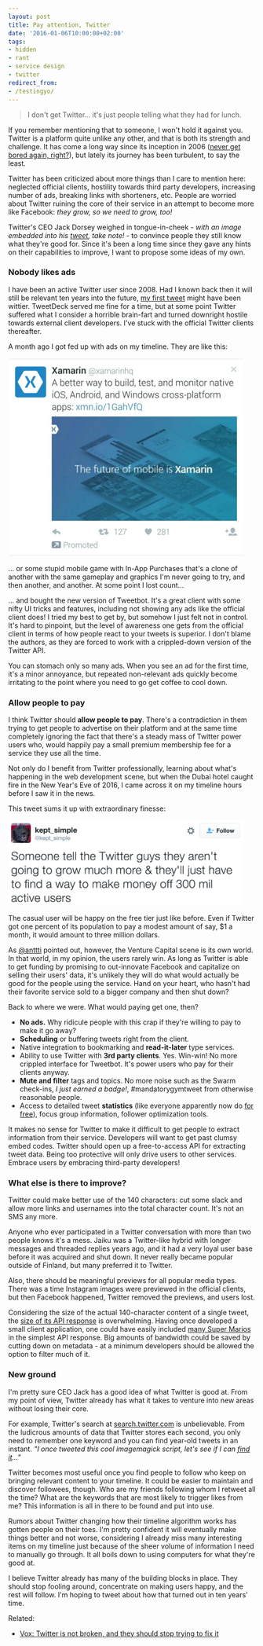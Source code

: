 ```yaml
---
layout: post
title: Pay attention, Twitter
date: '2016-01-06T10:00:00+02:00'
tags:
- hidden
- rant
- service design
- twitter
redirect_from:
- /testingyo/
---
```


> I don't get Twitter... it's just people telling what they had for lunch.

If you remember mentioning that to someone, I won't hold it against you. Twitter is a platform quite unlike any other, and that is both its strength and challenge. It has come a long way since its inception in 2006 (<a href="/images/2016-01-06-twitter-homepage-2006.png" alt="Twitter back in 2006" title="you'll never be bored again... right.">never get bored again, right?</a>), but lately its journey has been turbulent, to say the least.

Twitter has been criticized about more things than I care to mention here: neglected official clients, hostility towards third party developers, increasing number of ads, breaking links with shorteners, etc. People are worried about Twitter ruining the core of their service in an attempt to become more like Facebook:  *they grow, so we need to grow, too!*

Twitter's CEO Jack Dorsey weighed in tongue-in-cheek - *with an image embedded into his <a href="https://twitter.com/jack/status/684496529621557248">tweet</a>, take note!* - to convince people they still know what they're good for. Since it's been a long time since they gave any hints on their capabilities to improve, I want to propose some ideas of my own.

### Nobody likes ads

I have been an active Twitter user since 2008. Had I known back then it will still be relevant ten years into the future, <a href="https://twitter.com/mieky/status/947951002">my first tweet</a> might have been wittier. TweetDeck served me fine for a time, but at some point Twitter suffered what I consider a horrible brain-fart and turned downright hostile towards external client developers. I've stuck with the official Twitter clients thereafter.

A month ago I got fed up with ads on my timeline. They are like this:

<img src="/images/2016-01-06-twitter-xamarin-tweet.jpg" alt="" style="width: 480px;" />

... or some stupid mobile game with In-App Purchases that's a clone of another with the same gameplay and graphics I'm never going to try, and then another, and another. At some point I lost count...

... and bought the new version of Tweetbot. It's a great client with some nifty UI tricks and features, including not showing any ads like the official client does! I tried my best to get by, but somehow I just felt not in control. It's hard to pinpoint, but the level of awareness one gets from the official client in terms of how people react to your tweets is superior. I don't blame the authors, as they are forced to work with a crippled-down version of the Twitter API.

You can stomach only so many ads. When you see an ad for the first time, it's a minor annoyance, but repeated non-relevant ads quickly become irritating to the point where you need to go get coffee to cool down.

### Allow people to pay

I think Twitter should **allow people to pay**. There's a contradiction in them trying to get people to advertise on their platform and at the same time completely ignoring the fact that there's a steady mass of Twitter power users who, would happily pay a small premium membership fee for a service they use all the time.

Not only do I benefit from Twitter professionally, learning about what's happening in the web development scene, but when the Dubai hotel caught fire in the New Year's Eve of 2016, I came across it on my timeline hours before I saw it in the news.

This tweet sums it up with extraordinary finesse:

<a href="https://twitter.com/kept_simple/status/684423616793034760"><img src="/images/2016-01-06-twitter-well-put.png" style="width: 480px;" /></a>

The casual user will be happy on the free tier just like before. Even if Twitter got one percent of its population to pay a modest amount of say, $1 a month, it would amount to three million dollars.

As <a href="https://twitter.com/anttti">@anttti</a> pointed out, however, the Venture Capital scene is its own world. In that world, in my opinion, the users rarely win. As long as Twitter is able to get funding by promising to out-innovate Facebook and capitalize on selling their users' data, it's unlikely they will do what would actually be good for the people using the service. Hand on your heart, who hasn't had their favorite service sold to a bigger company and then shut down?

Back to where we were. What would paying get one, then?

- **No ads.** Why ridicule people with this crap if they're willing to pay to make it go away?
- **Scheduling** or buffering tweets right from the client.
- Native integration to bookmarking and **read-it-later** type services.
- Ability to use Twitter with **3rd party clients**. Yes. Win-win! No more crippled interface for Tweetbot. It's power users who pay for their clients anyway.
- **Mute and filter** tags and topics. No more noise such as the Swarm check-ins, *I just earned a badge!*, #mandatorygymtweet from otherwise reasonable people.
- Access to detailed tweet **statistics** (like everyone apparently now do <a href="https://analytics.twitter.com/">for free</a>), focus group information, follower optimization tools.

It makes no sense for Twitter to make it difficult to get people to extract information from their service. Developers will want to get past clumsy embed codes. Twitter should open up a free-to-access API for extracting tweet data. Being too protective will only drive users to other services. Embrace users by embracing third-party developers!

### What else is there to improve?

Twitter could make better use of the 140 characters: cut some slack and allow more links and usernames into the total character count. It's not an SMS any more.

Anyone who ever participated in a Twitter conversation with more than two people knows it's a mess. Jaiku was a Twitter-like hybrid with longer messages and threaded replies years ago, and it had a very loyal user base before it was acquired and shut down. It never really became popular outside of Finland, but many preferred it to Twitter.

Also, there should be meaningful previews for all popular media types. There was a time Instagram images were previewed in the official clients, but then Facebook happened, Twitter removed the previews, and users lost.

Considering the size of the actual 140-character content of a single tweet, the <a href="https://dev.twitter.com/overview/api/tweets">size of its API response</a> is overwhelming. Having once developed a small client application, one could have easily included <a href="http://i.imgur.com/3TtTwrU.jpg">many Super Marios</a> in the simplest API response. Big amounts of bandwidth could be saved by cutting down on metadata - at a minimum developers should be allowed the option to filter much of it.

### New ground

I'm pretty sure CEO Jack has a good idea of what Twitter is good at. From my point of view, Twitter already has what it takes to venture into new areas without losing their core.

For example, Twitter's search at <a href="https://search.twitter.com/">search.twitter.com</a> is unbelievable. From the ludicrous amounts of data that Twitter stores each second, you only need to remember one keyword and you can find year-old tweets in an instant. *"I once tweeted this cool imagemagick script, let's see if I can <a href="https://twitter.com/search?q=mieky%20imagemagick&src=typd">find it</a>..."*

Twitter becomes most useful once you find people to follow who keep on bringing relevant content to your timeline. It could be easier to maintain and discover followees, though. Who are my friends following whom I retweet all the time? What are the keywords that are most likely to trigger likes from me? This information is all in there to be found and put into use.

Rumors about Twitter changing how their timeline algorithm works has gotten people on their toes. I'm pretty confident it will eventually make things better and not worse, considering I already miss many interesting items on my timeline just because of the sheer volume of information I need to manually go through. It all boils down to using computers for what they're good at.

I believe Twitter already has many of the building blocks in place. They should stop fooling around, concentrate on making users happy, and the rest will follow. I'm hoping to tweet about how that turned out in ten years' time.

Related:

* <a href="http://www.vox.com/2016/1/5/10719476/twitter-10000-character">Vox: Twitter is not broken, and they should stop trying to fix it</a>
